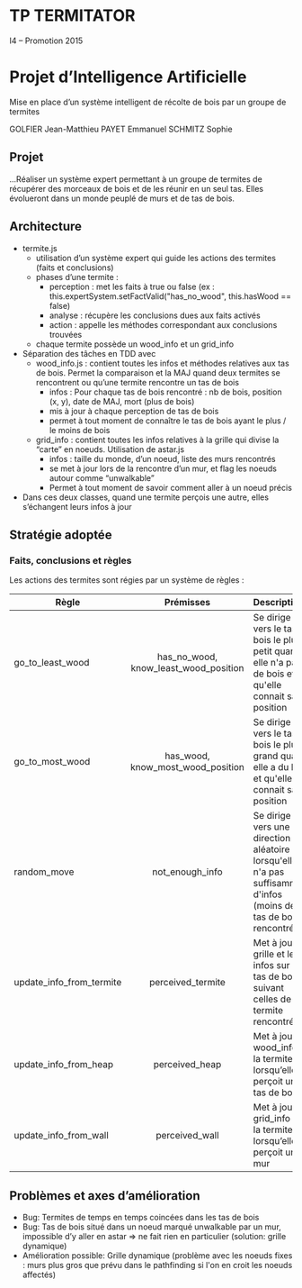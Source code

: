 TP TERMITATOR
===========

 I4 – Promotion 2015

# Projet d’Intelligence Artificielle
Mise en place d’un système intelligent de récolte de bois par un groupe de termites

GOLFIER Jean-Matthieu
PAYET Emmanuel
SCHMITZ Sophie


## Projet

...Réaliser un système expert permettant à un groupe de termites de récupérer des morceaux de bois et de les réunir en un seul tas. Elles évolueront dans un monde peuplé de murs et de tas de bois.

## Architecture

* termite.js
  * utilisation d’un système expert qui guide les actions des termites (faits et conclusions)
  * phases d’une termite :
    * perception : met les faits à true ou false (ex :  this.expertSystem.setFactValid("has_no_wood", this.hasWood == false)
    * analyse : récupère les conclusions dues aux faits activés
    * action : appelle les méthodes correspondant aux conclusions trouvées 
  * chaque termite possède un wood_info et un grid_info
* Séparation des tâches en TDD avec
  * wood_info.js : contient toutes les infos et méthodes relatives aux tas de bois. Permet la comparaison et la MAJ quand deux termites se rencontrent ou qu’une termite rencontre un tas de bois
    * infos : Pour chaque tas de bois rencontré : nb de bois, position (x, y), date de MAJ, mort (plus de bois)
    * mis à jour à chaque perception de tas de bois
    * permet à tout moment de connaître le tas de bois ayant le plus / le moins de bois
  * grid_info : contient toutes les infos relatives à la grille qui divise la “carte” en noeuds. Utilisation de astar.js
    * infos : taille du monde, d’un noeud, liste des murs rencontrés
    * se met à jour lors de la rencontre d’un mur, et flag les noeuds autour comme “unwalkable”
    * Permet à tout moment de savoir comment aller à un noeud précis
* Dans ces deux classes, quand une termite perçois une autre, elles s’échangent leurs infos à jour

## Stratégie adoptée

### Faits, conclusions et règles

Les actions des termites sont régies par un système de règles :

| Règle        | Prémisses           | Description  |
| ------------- |:-------------:|:----- |
| go_to_least_wood      | has_no_wood, know_least_wood_position | Se dirige vers le tas de bois le plus petit quand elle n'a pas de bois et qu'elle connait sa position |
| go_to_most_wood      | has_wood, know_most_wood_position      |   Se dirige vers le tas de bois le plus grand quand elle a du bois et qu'elle connait sa position |
| random_move | not_enough_info      |    Se dirige vers une direction aléatoire lorsqu'elle n'a pas suffisamment d'infos (moins de 2 tas de bois rencontrés) |
| update_info_from_termite | perceived_termite      |    Met à jour la grille et les infos sur les tas de bois suivant celles de la termite rencontrée |
| update_info_from_heap | perceived_heap     |    Met à jour la wood_info de la termite lorsqu’elle perçoit un tas de bois |
| update_info_from_wall | perceived_wall      |    Met à jour la grid_info de la termite lorsqu’elle perçoit un mur |

## Problèmes et axes d’amélioration

* Bug: Termites de temps en temps coincées dans les tas de bois
* Bug: Tas de bois situé dans un noeud marqué unwalkable par un mur, impossible d’y aller en astar => ne fait rien en particulier (solution: grille dynamique)
* Amélioration possible: Grille dynamique (problème avec les noeuds fixes : murs plus gros que prévu dans le pathfinding si l'on en croit les noeuds affectés)
